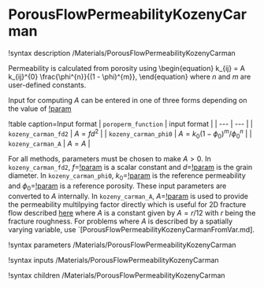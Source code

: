 # PorousFlowPermeabilityKozenyCarman

!syntax description /Materials/PorousFlowPermeabilityKozenyCarman

Permeability is calculated from porosity using
\begin{equation}
k_{ij} = A k_{ij}^{0} \frac{\phi^{n}}{(1 - \phi)^{m}},
\end{equation}
where $n$ and $m$ are user-defined constants.

Input for computing $A$ can be entered in one of three forms depending on the value of [!param](/Materials/PorousFlowPermeabilityKozenyCarman/poroperm_function)

!table caption=Input format
| `poroperm_function` | input format |
| --- | --- |
| `kozeny_carman_fd2` | $A = f d^2$ |
| `kozeny_carman_phi0` | $A = k_0 (1 - \phi_0)^m / \phi_0^n$  |
| `kozeny_carman_A` | $A = A$  |

For all methods, parameters must be chosen to make $A>0$.  In `kozeny_carman_fd2`, $f=$[!param](/Materials/PorousFlowPermeabilityKozenyCarman/f) is a scalar constant and $d=$[!param](/Materials/PorousFlowPermeabilityKozenyCarman/d) is the grain diameter.  In `kozeny_carman_phi0`, $k_0=$[!param](/Materials/PorousFlowPermeabilityKozenyCarman/k0) is the reference permeability and $\phi_0=$[!param](/Materials/PorousFlowPermeabilityKozenyCarman/phi0) is a reference porosity.  These input parameters are converted to $A$ internally.  In `kozeny_carman_A`, $A=$[!param](/Materials/PorousFlowPermeabilityKozenyCarman/A) is used to provide the permeability multilpying factor directly which is useful for 2D fracture flow described [here](multiapp_fracture_flow_PorousFlow_3D.md) where $A$ is a constant given by $A=r/12$ with $r$ being the fracture roughness. For problems where $A$ is described by a spatially varying variable, use `[PorousFlowPermeabilityKozenyCarmanFromVar.md].

!syntax parameters /Materials/PorousFlowPermeabilityKozenyCarman

!syntax inputs /Materials/PorousFlowPermeabilityKozenyCarman

!syntax children /Materials/PorousFlowPermeabilityKozenyCarman
